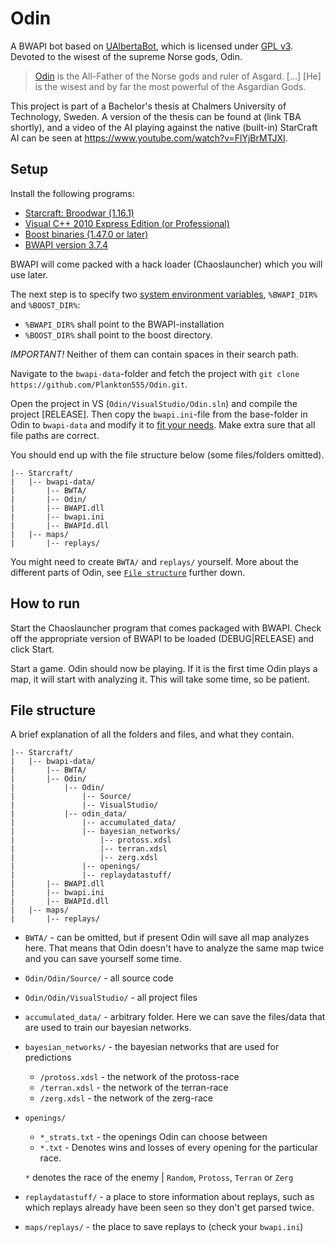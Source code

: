 Odin
====

A BWAPI bot based on [UAlbertaBot](http://code.google.com/p/ualbertabot/), which is licensed under [GPL v3](http://www.gnu.org/licenses/gpl.html). 
Devoted to the wisest of the supreme Norse gods, Odin.

> [Odin](http://www.comicvine.com/odin/4005-3507/) is the All-Father of the Norse gods and ruler of Asgard. [...] [He] is the wisest and by far the most powerful of the Asgardian Gods.


This project is part of a Bachelor's thesis at Chalmers University of Technology, Sweden. 
A version of the thesis can be found at (link TBA shortly), and a video of the AI playing against the native (built-in) StarCraft AI can be seen at https://www.youtube.com/watch?v=FlYjBrMTJXI.

Setup
----

Install the following programs:

* [Starcraft: Broodwar (1.16.1)](http://us.blizzard.com/en-us/games/sc/)
* [Visual C++ 2010 Express Edition (or Professional)](http://www.visualstudio.com/downloads/download-visual-studio-vs#d-2010-express)
* [Boost binaries (1.47.0 or later)](http://sourceforge.net/projects/boost/files/boost-binaries/1.55.0/boost_1_55_0-msvc-9.0-32.exe/download)
* [BWAPI version 3.7.4](http://code.google.com/p/bwapi/downloads/list)

BWAPI will come packed with a hack loader (Chaoslauncher) which you will use later.

The next step is to specify two [system environment variables](http://code.google.com/p/ualbertabot/wiki/Instructions#Prerequisites), `%BWAPI_DIR%` and `%BOOST_DIR%`:
* `%BWAPI_DIR%` shall point to the BWAPI-installation 
* `%BOOST_DIR%` shall point to the boost directory.

_IMPORTANT!_ Neither of them can contain spaces in their search path.

Navigate to the `bwapi-data`-folder and fetch the project with `git clone https://github.com/Plankton555/Odin.git`.

Open the project in VS (`Odin/VisualStudio/Odin.sln`) and compile the project [RELEASE]. Then copy the `bwapi.ini`-file from the base-folder in Odin to `bwapi-data` and modify it to [fit your needs](http://code.google.com/p/bwapi/wiki/MenuAutomation). Make extra sure that all file paths are correct.

You should end up with the file structure below (some files/folders omitted).

    |-- Starcraft/
    |   |-- bwapi-data/
    |       |-- BWTA/
    |       |-- Odin/
    |       |-- BWAPI.dll
    |       |-- bwapi.ini
    |       |-- BWAPId.dll
    |   |-- maps/
    |       |-- replays/

You might need to create `BWTA/` and `replays/` yourself.
More about the different parts of Odin, see [`File structure`](README.md#file-structure) further down.

How to run
----

Start the Chaoslauncher program that comes packaged with BWAPI. Check off the appropriate version of BWAPI to be loaded (DEBUG|RELEASE) and click Start.

Start a game. Odin should now be playing. If it is the first time Odin plays a map, it will start with analyzing it. This will take some time, so be patient.


File structure
----

A brief explanation of all the folders and files, and what they contain.

    |-- Starcraft/
    |   |-- bwapi-data/
    |       |-- BWTA/
    |       |-- Odin/
    |           |-- Odin/
    |               |-- Source/
    |               |-- VisualStudio/
    |           |-- odin_data/
    |               |-- accumulated_data/
    |               |-- bayesian_networks/
    |                   |-- protoss.xdsl
    |                   |-- terran.xdsl
    |                   |-- zerg.xdsl
    |               |-- openings/
    |               |-- replaydatastuff/
    |       |-- BWAPI.dll
    |       |-- bwapi.ini
    |       |-- BWAPId.dll
    |   |-- maps/
    |       |-- replays/
    
    
* `BWTA/` - can be omitted, but if present Odin will save all map analyzes here. That means that Odin doesn't have to analyze the same map twice and you can save yourself some time.
* `Odin/Odin/Source/` - all source code
* `Odin/Odin/VisualStudio/` - all project files
* `accumulated_data/` - arbitrary folder. Here we can save the files/data that are used to train our bayesian networks.
* `bayesian_networks/` - the bayesian networks that are used for predictions
    * `/protoss.xdsl` - the network of the protoss-race
    * `/terran.xdsl` - the network of the terran-race
    * `/zerg.xdsl` - the network of the zerg-race 
* `openings/` 
    * `*_strats.txt` - the openings Odin can choose between
    * `*.txt` - Denotes wins and losses of every opening for the particular race. 
    
    `*` denotes the race of the enemy | `Random`, `Protoss`, `Terran` or `Zerg`
* `replaydatastuff/` - a place to store information about replays, such as which replays already have been seen so they don't get parsed twice.
* `maps/replays/` - the place to save replays to (check your `bwapi.ini`)

